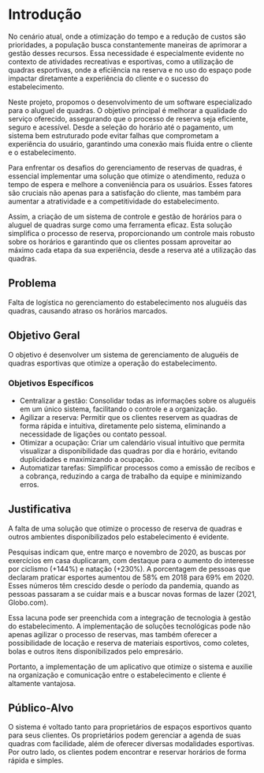 # Introdução

No cenário atual, onde a otimização do tempo e a redução de custos são prioridades, a população busca constantemente maneiras de aprimorar a gestão desses recursos. Essa necessidade é especialmente evidente no contexto de atividades recreativas e esportivas, como a utilização de quadras esportivas, onde a eficiência na reserva e no uso do espaço pode impactar diretamente a experiência do cliente e o sucesso do estabelecimento.

Neste projeto, propomos o desenvolvimento de um software especializado para o aluguel de quadras. O objetivo principal é melhorar a qualidade do serviço oferecido, assegurando que o processo de reserva seja eficiente, seguro e acessível. Desde a seleção do horário até o pagamento, um sistema bem estruturado pode evitar falhas que comprometam a experiência do usuário, garantindo uma conexão mais fluida entre o cliente e o estabelecimento.

Para enfrentar os desafios do gerenciamento de reservas de quadras, é essencial implementar uma solução que otimize o atendimento, reduza o tempo de espera e melhore a conveniência para os usuários. Esses fatores são cruciais não apenas para a satisfação do cliente, mas também para aumentar a atratividade e a competitividade do estabelecimento.

Assim, a criação de um sistema de controle e gestão de horários para o aluguel de quadras surge como uma ferramenta eficaz. Esta solução simplifica o processo de reserva, proporcionando um controle mais robusto sobre os horários e garantindo que os clientes possam aproveitar ao máximo cada etapa da sua experiência, desde a reserva até a utilização das quadras. 

## Problema

Falta de logística no gerenciamento do estabelecimento nos aluguéis das quadras, causando atraso os horários marcados.


## Objetivo Geral

O objetivo é desenvolver um sistema de gerenciamento de aluguéis de quadras esportivas que otimize a operação do estabelecimento.

### Objetivos Específicos

* Centralizar a gestão: Consolidar todas as informações sobre os aluguéis em um único sistema, facilitando o controle e a organização.
* Agilizar a reserva: Permitir que os clientes reservem as quadras de forma rápida e intuitiva, diretamente pelo sistema, eliminando a necessidade de ligações ou contato pessoal.
* Otimizar a ocupação: Criar um calendário visual intuitivo que permita visualizar a disponibilidade das quadras por dia e horário, evitando duplicidades e maximizando a ocupação.
* Automatizar tarefas: Simplificar processos como a emissão de recibos e a cobrança, reduzindo a carga de trabalho da equipe e minimizando erros.

## Justificativa

A falta de uma solução que otimize o processo de reserva de quadras e outros ambientes disponibilizados pelo estabelecimento é evidente.

Pesquisas indicam que, entre março e novembro de 2020, as buscas por exercícios em casa duplicaram, com destaque para o aumento do interesse por ciclismo (+144%) e natação (+230%). A porcentagem de pessoas que declaram praticar esportes aumentou de 58% em 2018 para 69% em 2020. Esses números têm crescido desde o período da pandemia, quando as pessoas passaram a se cuidar mais e a buscar novas formas de lazer (2021, Globo.com).

Essa lacuna pode ser preenchida com a integração de tecnologia à gestão do estabelecimento. A implementação de soluções tecnológicas pode não apenas agilizar o processo de reservas, mas também oferecer a possibilidade de locação e reserva de materiais esportivos, como coletes, bolas e outros itens disponibilizados pelo empresário.

Portanto, a implementação de um aplicativo que otimize o sistema e auxilie na organização e comunicação entre o estabelecimento e cliente é altamente vantajosa.

## Público-Alvo

O sistema é voltado tanto para proprietários de espaços esportivos quanto para seus clientes. Os proprietários podem gerenciar a agenda de suas quadras com facilidade, além de oferecer diversas modalidades esportivas. Por outro lado, os clientes podem encontrar e reservar horários de forma rápida e simples.
